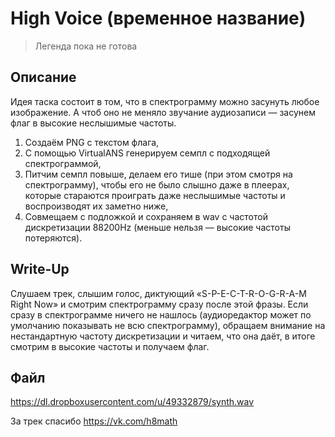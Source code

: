 High Voice (временное название)
======

> Легенда пока не готова

Описание
------

Идея таска состоит в том, что в спектрограмму можно засунуть любое изображение. А чтоб оно не меняло звучание аудиозаписи — засунем флаг в высокие неслышимые частоты.

1. Создаём PNG с текстом флага,
2. С помощью VirtualANS генерируем семпл с подходящей спектрограммой,
3. Питчим семпл повыше, делаем его тише (при этом смотря на спектрограмму), чтобы его не было слышно даже в плеерах, которые стараются проиграть даже неслышимые частоты и воспроизводят их заметно ниже,
4. Совмещаем с подложкой и сохраняем в wav с частотой дискретизации 88200Hz (меньше нельзя — высокие частоты потеряются).

Write-Up
--------

Слушаем трек, слышим голос, диктующий «S-P-E-C-T-R-O-G-R-A-M Right Now» и смотрим спектрограмму сразу после этой фразы. Если сразу в спектрограмме ничего не нашлось (аудиоредактор может по умолчанию показывать не всю спектрограмму), обращаем внимание на нестандартную частоту дискретизации и читаем, что она даёт, в итоге смотрим в высокие частоты и получаем флаг.


Файл
-----

https://dl.dropboxusercontent.com/u/49332879/synth.wav


За трек спасибо https://vk.com/h8math
